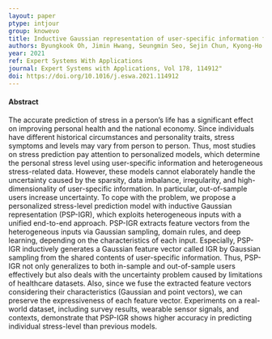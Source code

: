 ```yaml
---
layout: paper
ptype: intjour
group: knowevo
title: Inductive Gaussian representation of user-specific information for personalized stress-level prediction
authors: Byungkook Oh, Jimin Hwang, Seungmin Seo, Sejin Chun, Kyong-Ho Lee
year: 2021
ref: Expert Systems With Applications
journal: Expert Systems with Applications, Vol 178, 114912"
doi: https://doi.org/10.1016/j.eswa.2021.114912
---
```


<h4><span class="badge badge-info">Abstract</span></h4>
The accurate prediction of stress in a person’s life has a significant effect on improving personal health and the national economy. Since individuals have different historical circumstances and personality traits, stress symptoms and levels may vary from person to person. Thus, most studies on stress prediction pay attention to personalized models, which determine the personal stress level using user-specific information and heterogeneous stress-related data. However, these models cannot elaborately handle the uncertainty caused by the sparsity, data imbalance, irregularity, and high-dimensionality of user-specific information. In particular, out-of-sample users increase uncertainty. To cope with the problem, we propose a personalized stress-level prediction model with inductive Gaussian representation (PSP-IGR), which exploits heterogeneous inputs with a unified end-to-end approach. PSP-IGR extracts feature vectors from the heterogeneous inputs via Gaussian sampling, domain rules, and deep learning, depending on the characteristics of each input. Especially, PSP-IGR inductively generates a Gaussian feature vector called IGR by Gaussian sampling from the shared contents of user-specific information. Thus, PSP-IGR not only generalizes to both in-sample and out-of-sample users effectively but also deals with the uncertainty problem caused by limitations of healthcare datasets. Also, since we fuse the extracted feature vectors considering their characteristics (Gaussian and point vectors), we can preserve the expressiveness of each feature vector. Experiments on a real-world dataset, including survey results, wearable sensor signals, and contexts, demonstrate that PSP-IGR shows higher accuracy in predicting individual stress-level than previous models.

